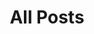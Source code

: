 ---
layout: post-index
permalink: /posts/
title: All Posts
tagline: A List of Posts
tags: [blog]
image:
   feature: pocket-notebooks.jpg
   thumb: pocket-notebooks-crop.jpg
---